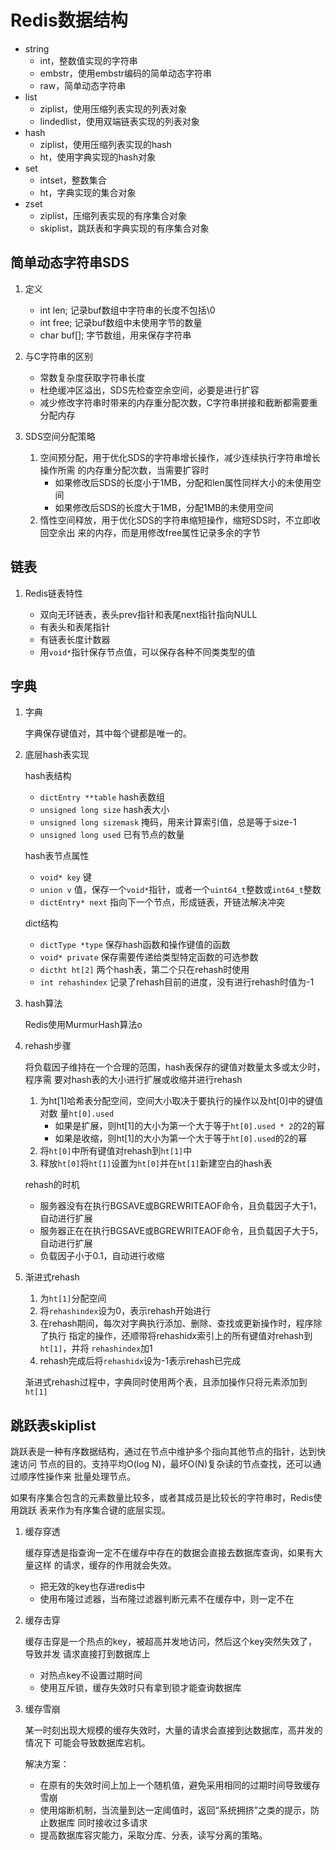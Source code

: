 # Redis数据结构

- string
  - int，整数值实现的字符串
  - embstr，使用embstr编码的简单动态字符串
  - raw，简单动态字符串
- list
  - ziplist，使用压缩列表实现的列表对象
  - lindedlist，使用双端链表实现的列表对象
- hash
  - ziplist，使用压缩列表实现的hash
  - ht，使用字典实现的hash对象
- set
  - intset，整数集合
  - ht，字典实现的集合对象
- zset
  - ziplist，压缩列表实现的有序集合对象
  - skiplist，跳跃表和字典实现的有序集合对象

## 简单动态字符串SDS

1. 定义

    - int len; 记录buf数组中字符串的长度不包括\0
    - int free; 记录buf数组中未使用字节的数量
    - char buf[]; 字节数组，用来保存字符串

1. 与C字符串的区别

    - 常数复杂度获取字符串长度
    - 杜绝缓冲区溢出，SDS先检查空余空间，必要是进行扩容
    - 减少修改字符串时带来的内存重分配次数，C字符串拼接和截断都需要重分配内存

1. SDS空间分配策略

    1. 空间预分配，用于优化SDS的字符串增长操作，减少连续执行字符串增长操作所需
       的内存重分配次数，当需要扩容时
        - 如果修改后SDS的长度小于1MB，分配和len属性同样大小的未使用空间
        - 如果修改后SDS的长度大于1MB，分配1MB的未使用空间
    1. 惰性空间释放，用于优化SDS的字符串缩短操作，缩短SDS时，不立即收回空余出
       来的内存，而是用修改free属性记录多余的字节

## 链表

1. Redis链表特性

    - 双向无环链表，表头prev指针和表尾next指针指向NULL
    - 有表头和表尾指针
    - 有链表长度计数器
    - 用`void*`指针保存节点值，可以保存各种不同类类型的值

## 字典

1. 字典

    字典保存键值对，其中每个键都是唯一的。

1. 底层hash表实现

    hash表结构

    - `dictEntry **table` hash表数组
    - `unsigned long size` hash表大小
    - `unsigned long sizemask` 掩码，用来计算索引值，总是等于size-1
    - `unsigned long used` 已有节点的数量

    hash表节点属性

    - `void* key` 键
    - `union v` 值，保存一个`void*`指针，或者一个`uint64_t`整数或`int64_t`整数
    - `dictEntry* next` 指向下一个节点，形成链表，开链法解决冲突

    dict结构

    - `dictType *type` 保存hash函数和操作键值的函数
    - `void* private` 保存需要传递给类型特定函数的可选参数
    - `dictht ht[2]` 两个hash表，第二个只在rehash时使用
    - `int rehashindex` 记录了rehash目前的进度，没有进行rehash时值为-1

1. hash算法

    Redis使用MurmurHash算法o

1. rehash步骤

    将负载因子维持在一个合理的范围，hash表保存的键值对数量太多或太少时，程序需
    要对hash表的大小进行扩展或收缩并进行rehash

    1. 为ht[1]哈希表分配空间，空间大小取决于要执行的操作以及ht[0]中的键值对数
       量`ht[0].used`
        - 如果是扩展，则ht[1]的大小为第一个大于等于`ht[0].used * 2`的2的幂
        - 如果是收缩，则ht[1]的大小为第一个大于等于`ht[0].used`的2的幂
    1. 将`ht[0]`中所有键值对rehash到`ht[1]`中
    1. 释放`ht[0]`将`ht[1]`设置为`ht[0]`并在`ht[1]`新建空白的hash表

    rehash的时机

    - 服务器没有在执行BGSAVE或BGREWRITEAOF命令，且负载因子大于1，自动进行扩展
    - 服务器正在在执行BGSAVE或BGREWRITEAOF命令，且负载因子大于5，自动进行扩展
    - 负载因子小于0.1，自动进行收缩

1. 渐进式rehash

    1. 为`ht[1]`分配空间
    1. 将`rehashindex`设为0，表示rehash开始进行
    1. 在rehash期间，每次对字典执行添加、删除、查找或更新操作时，程序除了执行
       指定的操作，还顺带将rehashidx索引上的所有键值对rehash到`ht[1]`，并将
       `rehashindex`加1
    1. rehash完成后将`rehashidx`设为-1表示rehash已完成

    渐进式rehash过程中，字典同时使用两个表，且添加操作只将元素添加到`ht[1]`

## 跳跃表skiplist

跳跃表是一种有序数据结构，通过在节点中维护多个指向其他节点的指针，达到快速访问
节点的目的。支持平均O(log N)，最坏O(N)复杂读的节点查找，还可以通过顺序性操作来
批量处理节点。

如果有序集合包含的元素数量比较多，或者其成员是比较长的字符串时，Redis使用跳跃
表来作为有序集合键的底层实现。

1. 缓存穿透

    缓存穿透是指查询一定不在缓存中存在的数据会直接去数据库查询，如果有大量这样
    的请求，缓存的作用就会失效。

    - 把无效的key也存进redis中
    - 使用布隆过滤器，当布隆过滤器判断元素不在缓存中，则一定不在

1. 缓存击穿

    缓存击穿是一个热点的key，被超高并发地访问，然后这个key突然失效了，导致并发
    请求直接打到数据库上

    - 对热点key不设置过期时间
    - 使用互斥锁，缓存失效时只有拿到锁才能查询数据库

1. 缓存雪崩

    某一时刻出现大规模的缓存失效时，大量的请求会直接到达数据库，高并发的情况下
    可能会导致数据库宕机。

    解决方案：

    - 在原有的失效时间上加上一个随机值，避免采用相同的过期时间导致缓存雪崩
    - 使用熔断机制，当流量到达一定阈值时，返回“系统拥挤”之类的提示，防止数据库
      同时接收过多请求
    - 提高数据库容灾能力，采取分库、分表，读写分离的策略。
